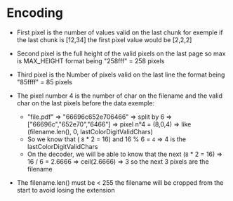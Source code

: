 # Encoding

- First pixel is the number of values valid on the last chunk for exemple if the last chunk is [12,34] the first pixel value would be [2,2,2]
- Second pixel is the full height of the valid pixels on the last page so max is MAX_HEIGHT format being "258fff" = 258 pixels
- Third pixel is the Number of pixels valid on the last line the format being "85ffff" = 85 pixels

- The pixel number 4 is the number of char on the filename and the valid char on the last pixels before the data exemple:

  - "file.pdf" => "66696c652e706466" => split by 6 => ["66696c","652e70","6466"] => pixel n°4 = (8,0,4) => like (filename.len(), 0, lastColorDigitValidChars)
  - So we know that ( `8` \* 2 = 16) and 16 % 6 = `4` => 4 is the lastColorDigitValidChars
  - On the decoder, we will be able to know that the next (`8` \* 2 = 16) => 16 / 6 = 2.6666 => ceil(2.6666) => 3 so the next 3 pixels are the filename

- The filename.len() must be < 255 the filename will be cropped from the start to avoid losing the extension

